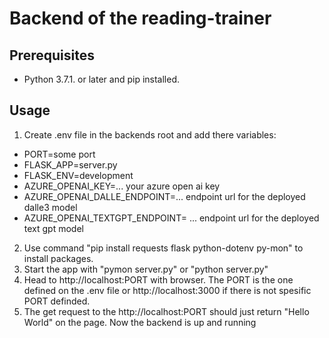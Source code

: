 # Backend of the reading-trainer

## Prerequisites

- Python 3.7.1. or later and pip installed.

## Usage

1. Create .env file in the backends root and add there variables:

- PORT=some port
- FLASK_APP=server.py
- FLASK_ENV=development
- AZURE_OPENAI_KEY=... your azure open ai key
- AZURE_OPENAI_DALLE_ENDPOINT=... endpoint url for the deployed dalle3 model
- AZURE_OPENAI_TEXTGPT_ENDPOINT= ... endpoint url for the deployed text gpt model

2. Use command "pip install requests flask python-dotenv py-mon" to install packages.
3. Start the app with "pymon server.py" or "python server.py"
4. Head to http://localhost:PORT with browser. The PORT is the one defined on the .env file or http://localhost:3000 if there is not spesific PORT definded.
5. The get request to the http://localhost:PORT should just return "Hello World" on the page. Now the backend is up and running

